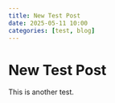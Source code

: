 ```yaml
---
title: New Test Post
date: 2025-05-11 10:00
categories: [test, blog]
---
```

# New Test Post
This is another test.